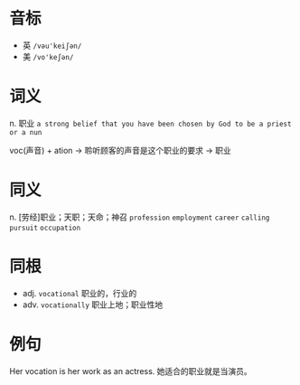 # 音标

- 英 `/vəu'keiʃən/`
- 美 `/vo'keʃən/`

# 词义

n. 职业
`a strong belief that you have been chosen by God to be a priest or a nun`



voc(声音) + ation → 聆听顾客的声音是这个职业的要求 → 职业

# 同义

n. [劳经]职业；天职；天命；神召
`profession` `employment` `career` `calling` `pursuit` `occupation`

# 同根

- adj. `vocational` 职业的，行业的
- adv. `vocationally` 职业上地；职业性地

# 例句

Her vocation is her work as an actress.
她适合的职业就是当演员。


